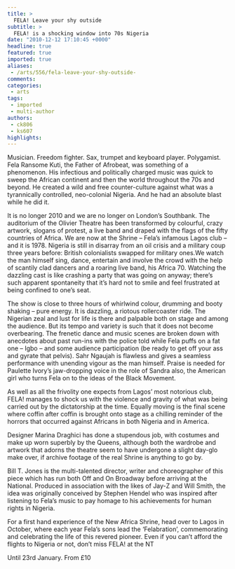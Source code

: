 ```yaml
---
title: >
  FELA! Leave your shy outside
subtitle: >
  FELA! is a shocking window into 70s Nigeria
date: "2010-12-12 17:10:45 +0000"
headline: true
featured: true
imported: true
aliases:
 - /arts/556/fela-leave-your-shy-outside-
comments:
categories:
 - arts
tags:
 - imported
 - multi-author
authors:
 - ck806
 - ks607
highlights:
---
```


Musician. Freedom fighter. Sax, trumpet and keyboard player. Polygamist. Fela Ransome Kuti, the Father of Afrobeat, was something of a phenomenon. His infectious and politically charged music was quick to sweep the African continent and then the world throughout the 70s and beyond. He created a wild and free counter-culture against what was a tyrannically controlled, neo-colonial Nigeria. And he had an absolute blast while he did it.

It is no longer 2010 and we are no longer on London’s Southbank. The auditorium of the Olivier Theatre has been transformed by colourful, crazy artwork, slogans of protest, a live band and draped with the flags of the fifty countries of Africa. We are now at the Shrine – Fela’s infamous Lagos club – and it is 1978. Nigeria is still in disarray from an oil crisis and a military coup three years before: British colonialists swapped for military ones.We watch the man himself sing, dance, entertain and involve the crowd with the help of scantily clad dancers and a roaring live band, his Africa 70. Watching the dazzling cast is like crashing a party that was going on anyway; there’s such apparent spontaneity that it’s hard not to smile and feel frustrated at being confined to one’s seat.

The show is close to three hours of whirlwind colour, drumming and booty shaking – pure energy. It is dazzling, a riotous rollercoaster ride. The Nigerian zeal and lust for life is there and palpable both on stage and among the audience. But its tempo and variety is such that it does not become overbearing. The frenetic dance and music scenes are broken down with anecdotes about past run-ins with the police told while Fela puffs on a fat one – Igbo – and some audience participation (be ready to get off your ass and gyrate that pelvis). Sahr Ngaujah is flawless and gives a seamless performance with unending vigour as the man himself. Praise is needed for Paulette Ivory’s jaw-dropping voice in the role of Sandra also, the American girl who turns Fela on to the ideas of the Black Movement.

As well as all the frivolity one expects from Lagos’ most notorious club, FELA! manages to shock us with the violence and gravity of what was being carried out by the dictatorship at the time. Equally moving is the final scene where coffin after coffin is brought onto stage as a chilling reminder of the horrors that occurred against Africans in both Nigeria and in America.

Designer Marina Draghici has done a stupendous job, with costumes and make up worn superbly by the Queens, although both the wardrobe and artwork that adorns the theatre seem to have undergone a slight day-glo make over, if archive footage of the real Shrine is anything to go by.

Bill T. Jones is the multi-talented director, writer and choreographer of this piece which has run both Off and On Broadway before arriving at the National. Produced in association with the likes of Jay-Z and Will Smith, the idea was originally conceived by Stephen Hendel who was inspired after listening to Fela’s music to pay homage to his achievements for human rights in Nigeria.

For a first hand experience of the New Africa Shrine, head over to Lagos in October, where each year Fela’s sons lead the ‘Felabration’, commemorating and celebrating the life of this revered pioneer. Even if you can’t afford the flights to Nigeria or not, don’t miss FELA! at the NT

Until 23rd January. From £10

